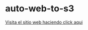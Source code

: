 # auto-web-to-s3 

[Visita el sitio web haciendo click aqui](http://charmandev2.s3-website-us-east-1.amazonaws.com)
